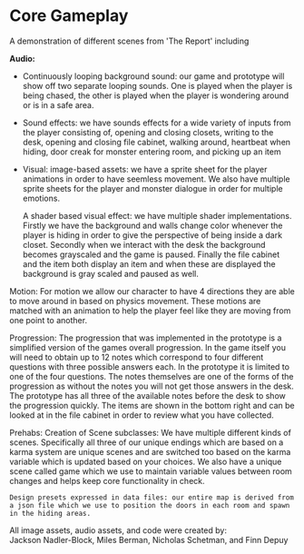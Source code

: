 # Core Gameplay
A demonstration of different scenes from 'The Report' including  

**Audio:**
- Continuously looping background sound: our game and prototype will show off two separate looping sounds. One is played when the player is being chased, the other is played when the player is wondering around or is in a safe area.  
- Sound effects: we have sounds effects for a wide variety of inputs from the player consisting of, opening and closing closets, writing to the desk, opening and closing file cabinet, walking around, heartbeat when hiding, door creak for monster entering room, and picking up an item  
- Visual: image-based assets: we have a sprite sheet for the player animations in order to have seemless movement. We also have multiple sprite sheets for the player and monster dialogue in order for multiple emotions.

    A shader based visual effect: we have multiple shader implementations. Firstly we have the background and walls change color whenever the player is hiding in order to give the perspective of being inside a dark closet. Secondly when we interact with the desk the background becomes grayscaled and the game is paused. Finally the file cabinet and the item both display an item and when these are displayed the background is gray scaled and paused as well.

Motion:
    For motion we allow our character to have 4 directions they are able to move around in based on physics movement. These motions are matched with an animation to help the player feel like they are moving from one point to another.

Progression:
    The progression that was implemented in the prototype is a simplified version of the games overall progression. In the game itself you will need to obtain up to 12 notes which correspond to four different questions with three possible answers each. In the prototype it is limited to one of the four questions. The notes themselves are one of the forms of the progression as without the notes you will not get those answers in the desk. The prototype has all three of the available notes before the desk to show the progression quickly. The items are shown in the bottom right and can be looked at in the file cabinet in order to review what you have collected.

Prehabs:
    Creation of Scene subclasses: We have multiple different kinds of scenes. Specifically all three of our unique endings which are based on a karma system are unique scenes and are switched too based on the karma variable which is updated based on your choices. We also have a unique scene called game which we use to maintain variable values between room changes and helps keep core functionality in check.

    Design presets expressed in data files: our entire map is derived from a json file which we use to position the doors in each room and spawn in the hiding areas.




All image assets, audio assets, and code were created by:  
Jackson Nadler-Block, Miles Berman, Nicholas Schetman, and Finn Depuy
